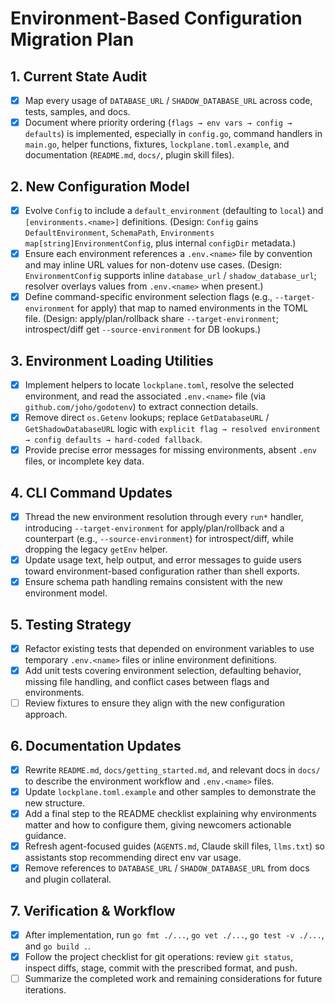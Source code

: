 # Environment-Based Configuration Migration Plan

## 1. Current State Audit
- [x] Map every usage of `DATABASE_URL` / `SHADOW_DATABASE_URL` across code, tests, samples, and docs.
- [x] Document where priority ordering (`flags → env vars → config → defaults`) is implemented, especially in `config.go`, command handlers in `main.go`, helper functions, fixtures, `lockplane.toml.example`, and documentation (`README.md`, `docs/`, plugin skill files).

## 2. New Configuration Model
- [x] Evolve `Config` to include a `default_environment` (defaulting to `local`) and `[environments.<name>]` definitions. (Design: `Config` gains `DefaultEnvironment`, `SchemaPath`, `Environments map[string]EnvironmentConfig`, plus internal `configDir` metadata.)
- [x] Ensure each environment references a `.env.<name>` file by convention and may inline URL values for non-dotenv use cases. (Design: `EnvironmentConfig` supports inline `database_url` / `shadow_database_url`; resolver overlays values from `.env.<name>` when present.)
- [x] Define command-specific environment selection flags (e.g., `--target-environment` for apply) that map to named environments in the TOML file. (Design: apply/plan/rollback share `--target-environment`; introspect/diff get `--source-environment` for DB lookups.)

## 3. Environment Loading Utilities
- [x] Implement helpers to locate `lockplane.toml`, resolve the selected environment, and read the associated `.env.<name>` file (via `github.com/joho/godotenv`) to extract connection details.
- [x] Remove direct `os.Getenv` lookups; replace `GetDatabaseURL` / `GetShadowDatabaseURL` logic with `explicit flag → resolved environment → config defaults → hard-coded fallback`.
- [x] Provide precise error messages for missing environments, absent `.env` files, or incomplete key data.

## 4. CLI Command Updates
- [x] Thread the new environment resolution through every `run*` handler, introducing `--target-environment` for apply/plan/rollback and a counterpart (e.g., `--source-environment`) for introspect/diff, while dropping the legacy `getEnv` helper.
- [x] Update usage text, help output, and error messages to guide users toward environment-based configuration rather than shell exports.
- [x] Ensure schema path handling remains consistent with the new environment model.

## 5. Testing Strategy
- [x] Refactor existing tests that depended on environment variables to use temporary `.env.<name>` files or inline environment definitions.
- [x] Add unit tests covering environment selection, defaulting behavior, missing file handling, and conflict cases between flags and environments.
- [ ] Review fixtures to ensure they align with the new configuration approach.

## 6. Documentation Updates
- [x] Rewrite `README.md`, `docs/getting_started.md`, and relevant docs in `docs/` to describe the environment workflow and `.env.<name>` files.
- [x] Update `lockplane.toml.example` and other samples to demonstrate the new structure.
- [x] Add a final step to the README checklist explaining why environments matter and how to configure them, giving newcomers actionable guidance.
- [x] Refresh agent-focused guides (`AGENTS.md`, Claude skill files, `llms.txt`) so assistants stop recommending direct env var usage.
- [x] Remove references to `DATABASE_URL` / `SHADOW_DATABASE_URL` from docs and plugin collateral.

## 7. Verification & Workflow
- [x] After implementation, run `go fmt ./...`, `go vet ./...`, `go test -v ./...`, and `go build .`.
- [x] Follow the project checklist for git operations: review `git status`, inspect diffs, stage, commit with the prescribed format, and push.
- [ ] Summarize the completed work and remaining considerations for future iterations.
